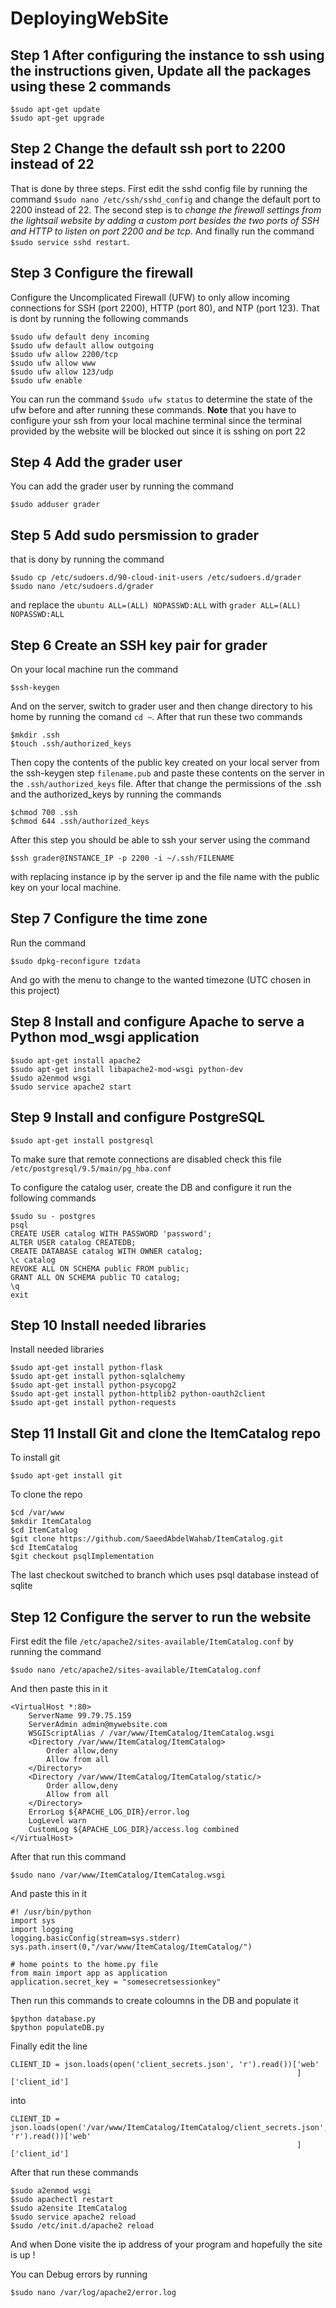 # DeployingWebSite

## Step 1 After configuring the instance to ssh using the instructions given, Update all the packages using these 2 commands 

```ssh
$sudo apt-get update
$sudo apt-get upgrade
````

## Step 2 Change the default ssh port to 2200 instead of 22
That is done by three steps. First edit the sshd config file by running the command `$sudo nano /etc/ssh/sshd_config` and change the default port to 2200 instead of 22. The second step is to *change the firewall settings from the lightsail website by adding a custom port besides the two ports of SSH and HTTP to listen on port 2200 and be tcp*. And finally run the command `$sudo service sshd restart`.

## Step 3 Configure the firewall
Configure the Uncomplicated Firewall (UFW) to only allow incoming connections for SSH (port 2200), HTTP (port 80), and NTP (port 123). That is dont by running the following commands

```ssh
$sudo ufw default deny incoming  
$sudo ufw default allow outgoing
$sudo ufw allow 2200/tcp
$sudo ufw allow www
$sudo ufw allow 123/udp 
$sudo ufw enable
```

You can run the command `$sudo ufw status` to determine the state of the ufw before and after running these commands. **Note** that you have to configure your ssh from your local machine terminal since the terminal provided by the website will be blocked out since it is sshing on port 22

## Step 4 Add the grader user
You can add the grader user by running the command 

```ssh
$sudo adduser grader
```

## Step 5 Add sudo persmission to grader
that is dony by running the command 

```ssh
$sudo cp /etc/sudoers.d/90-cloud-init-users /etc/sudoers.d/grader
$sudo nano /etc/sudoers.d/grader
```
and replace the `ubuntu ALL=(ALL) NOPASSWD:ALL` with `grader ALL=(ALL) NOPASSWD:ALL`

## Step 6 Create an SSH key pair for grader 
On your local machine run the command 

```ssh
$ssh-keygen
```
And on the server, switch to grader user and then change directory to his home by running the comand `cd ~`.
After that run these two commands
```ssh
$mkdir .ssh
$touch .ssh/authorized_keys
```
Then copy the contents of the public key created on your local server from the ssh-keygen step `filename.pub` and paste these contents on the server in the `.ssh/authorized_keys` file.
After that change the permissions of the .ssh and the authorized_keys by running the commands
```ssh
$chmod 700 .ssh
$chmod 644 .ssh/authorized_keys
```
After this step you should be able to ssh your server using the command 
```ssh
$ssh grader@INSTANCE_IP -p 2200 -i ~/.ssh/FILENAME
```
with replacing instance ip by the server ip and the file name with the public key on your local machine.

## Step 7 Configure the time zone

Run the command 

```ssh
$sudo dpkg-reconfigure tzdata
```
And go with the menu to change to the wanted timezone (UTC chosen in this project)

## Step 8 Install and configure Apache to serve a Python mod_wsgi application

```ssh
$sudo apt-get install apache2 
$sudo apt-get install libapache2-mod-wsgi python-dev
$sudo a2enmod wsgi
$sudo service apache2 start
```

## Step 9 Install and configure PostgreSQL
```ssh
$sudo apt-get install postgresql
```
To make sure that remote connections are disabled check this file `/etc/postgresql/9.5/main/pg_hba.conf`

To configure the catalog user, create the DB and configure it run the following commands

```ssh
$sudo su - postgres
psql
CREATE USER catalog WITH PASSWORD 'password';
ALTER USER catalog CREATEDB;
CREATE DATABASE catalog WITH OWNER catalog;
\c catalog
REVOKE ALL ON SCHEMA public FROM public;
GRANT ALL ON SCHEMA public TO catalog;
\q
exit
```
## Step 10 Install needed libraries
Install needed libraries
```ssh
$sudo apt-get install python-flask
$sudo apt-get install python-sqlalchemy
$sudo apt-get install python-psycopg2
$sudo apt-get install python-httplib2 python-oauth2client
$sudo apt-get install python-requests
```
## Step 11 Install Git and clone the ItemCatalog repo

To install git 

```ssh
$sudo apt-get install git
```
To clone the repo 
```ssh
$cd /var/www
$mkdir ItemCatalog
$cd ItemCatalog
$git clone https://github.com/SaeedAbdelWahab/ItemCatalog.git
$cd ItemCatalog
$git checkout psqlImplementation
```
The last checkout switched to branch which uses psql database instead of sqlite

## Step 12 Configure the server to run the website

First edit the file `/etc/apache2/sites-available/ItemCatalog.conf`
by running the command 
```ssh
$sudo nano /etc/apache2/sites-available/ItemCatalog.conf
```
And then paste this in it
```ssh
<VirtualHost *:80>
    ServerName 99.79.75.159
    ServerAdmin admin@mywebsite.com
    WSGIScriptAlias / /var/www/ItemCatalog/ItemCatalog.wsgi
    <Directory /var/www/ItemCatalog/ItemCatalog>
        Order allow,deny
        Allow from all
    </Directory>
    <Directory /var/www/ItemCatalog/ItemCatalog/static/>
        Order allow,deny
        Allow from all
    </Directory>
    ErrorLog ${APACHE_LOG_DIR}/error.log
    LogLevel warn
    CustomLog ${APACHE_LOG_DIR}/access.log combined
</VirtualHost>
```
After that run this command 
```ssh
$sudo nano /var/www/ItemCatalog/ItemCatalog.wsgi  
```
And paste this in it 
```ssh
#! /usr/bin/python
import sys
import logging
logging.basicConfig(stream=sys.stderr)
sys.path.insert(0,"/var/www/ItemCatalog/ItemCatalog/")

# home points to the home.py file
from main import app as application
application.secret_key = "somesecretsessionkey"
```
Then run this commands to create coloumns in the DB and populate it
```ssh
$python database.py
$python populateDB.py
```
Finally edit the line 
```ssh
CLIENT_ID = json.loads(open('client_secrets.json', 'r').read())['web'
                                                                ]['client_id']

```
into 
```ssh
CLIENT_ID = json.loads(open('/var/www/ItemCatalog/ItemCatalog/client_secrets.json', 'r').read())['web'
                                                                ]['client_id']

```
After that run these commands 
```ssh
$sudo a2enmod wsgi
$sudo apachectl restart
$sudo a2ensite ItemCatalog
$sudo service apache2 reload
$sudo /etc/init.d/apache2 reload
```
And when Done visite the ip address of your program and hopefully the site is up !

You can Debug errors by running
```ssh
$sudo nano /var/log/apache2/error.log
```

